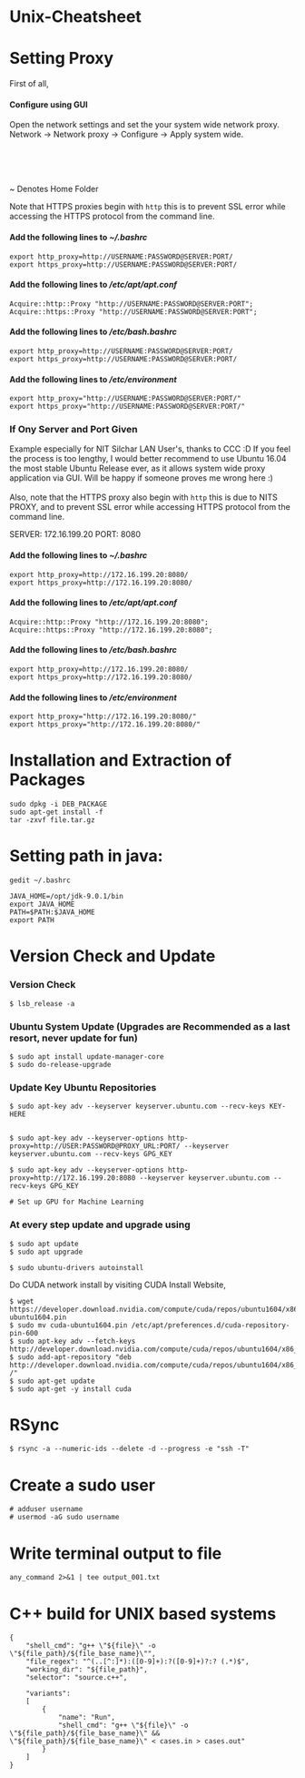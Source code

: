 # Unix-Cheatsheet

# Setting Proxy

First of all,

#### Configure using GUI

Open the network settings and set the your system wide network proxy.
Network -> Network proxy -> Configure -> Apply system wide.

<br><br><br>

~ Denotes Home Folder

Note that HTTPS proxies begin with `http` this is to prevent SSL error while accessing the HTTPS protocol from the command line.

#### Add the following lines to _~/.bashrc_

```
export http_proxy=http://USERNAME:PASSWORD@SERVER:PORT/ 
export https_proxy=http://USERNAME:PASSWORD@SERVER:PORT/ 
``` 
#### Add the following lines to _/etc/apt/apt.conf_

```
Acquire::http::Proxy "http://USERNAME:PASSWORD@SERVER:PORT"; 
Acquire::https::Proxy "http://USERNAME:PASSWORD@SERVER:PORT"; 
```
#### Add the following lines to _/etc/bash.bashrc_

```
export http_proxy=http://USERNAME:PASSWORD@SERVER:PORT/ 
export https_proxy=http://USERNAME:PASSWORD@SERVER:PORT/ 
```
#### Add the following lines to _/etc/environment_

```
export http_proxy="http://USERNAME:PASSWORD@SERVER:PORT/" 
export https_proxy="http://USERNAME:PASSWORD@SERVER:PORT/" 
```
### If Ony Server and Port Given

Example especially for NIT Silchar LAN User's, thanks to CCC :D
If you feel the process is too lengthy, I would better recommend to use Ubuntu 16.04 the most stable Ubuntu Release ever, as it allows system wide proxy application via GUI. Will be happy if someone proves me wrong here :)
<br><br>
Also, note that the HTTPS proxy also begin with `http` this is due to NITS PROXY, and to prevent SSL error while accessing HTTPS protocol from the command line.

SERVER: 172.16.199.20
PORT: 8080

#### Add the following lines to _~/.bashrc_

```
export http_proxy=http://172.16.199.20:8080/ 
export https_proxy=http://172.16.199.20:8080/ 
```

#### Add the following lines to _/etc/apt/apt.conf_

```
Acquire::http::Proxy "http://172.16.199.20:8080"; 
Acquire::https::Proxy "http://172.16.199.20:8080"; 
```

#### Add the following lines to _/etc/bash.bashrc_

```
export http_proxy=http://172.16.199.20:8080/ 
export https_proxy=http://172.16.199.20:8080/ 
```

#### Add the following lines to _/etc/environment_

```
export http_proxy="http://172.16.199.20:8080/"
export https_proxy="http://172.16.199.20:8080/"
```

# Installation and Extraction of Packages

```
sudo dpkg -i DEB_PACKAGE
sudo apt-get install -f
tar -zxvf file.tar.gz
```


# Setting path in java:

```
gedit ~/.bashrc

JAVA_HOME=/opt/jdk-9.0.1/bin
export JAVA_HOME 
PATH=$PATH:$JAVA_HOME 
export PATH
```


# Version Check and Update

### Version Check
```
$ lsb_release -a
```
### Ubuntu System Update (Upgrades are Recommended as a last resort, never update for fun)
```
$ sudo apt install update-manager-core
$ sudo do-release-upgrade
```
### Update Key Ubuntu Repositories
```
$ sudo apt-key adv --keyserver keyserver.ubuntu.com --recv-keys KEY-HERE


$ sudo apt-key adv --keyserver-options http-proxy=http://USER:PASSWORD@PROXY_URL:PORT/ --keyserver keyserver.ubuntu.com --recv-keys GPG_KEY

$ sudo apt-key adv --keyserver-options http-proxy=http://172.16.199.20:8080 --keyserver keyserver.ubuntu.com --recv-keys GPG_KEY

# Set up GPU for Machine Learning
```
### At every step update and upgrade using
```
$ sudo apt update
$ sudo apt upgrade

$ sudo ubuntu-drivers autoinstall
```

Do CUDA network install by visiting CUDA Install Website,
```
$ wget https://developer.download.nvidia.com/compute/cuda/repos/ubuntu1604/x86_64/cuda-ubuntu1604.pin
$ sudo mv cuda-ubuntu1604.pin /etc/apt/preferences.d/cuda-repository-pin-600
$ sudo apt-key adv --fetch-keys http://developer.download.nvidia.com/compute/cuda/repos/ubuntu1604/x86_64/7fa2af80.pub
$ sudo add-apt-repository "deb http://developer.download.nvidia.com/compute/cuda/repos/ubuntu1604/x86_64/ /"
$ sudo apt-get update
$ sudo apt-get -y install cuda
```


# RSync
```
$ rsync -a --numeric-ids --delete -d --progress -e "ssh -T"
```
# Create a sudo user

```
# adduser username
# usermod -aG sudo username
```

# Write terminal output to file
```
any_command 2>&1 | tee output_001.txt
```

# C++ build for UNIX based systems

```
{
	"shell_cmd": "g++ \"${file}\" -o \"${file_path}/${file_base_name}\"",
	"file_regex": "^(..[^:]*):([0-9]+):?([0-9]+)?:? (.*)$",
	"working_dir": "${file_path}",
	"selector": "source.c++",

	"variants":
	[
		{
			"name": "Run",
			"shell_cmd": "g++ \"${file}\" -o \"${file_path}/${file_base_name}\" && \"${file_path}/${file_base_name}\" < cases.in > cases.out"
		}
	]
}
```
